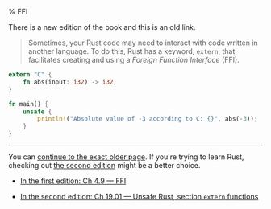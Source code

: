 % FFI

There is a new edition of the book and this is an old link.

> Sometimes, your Rust code may need to interact with code written in another language.
> To do this, Rust has a keyword, `extern`, that facilitates creating and using a _Foreign Function Interface_ (FFI).

```rust
extern "C" {
    fn abs(input: i32) -> i32;
}

fn main() {
    unsafe {
        println!("Absolute value of -3 according to C: {}", abs(-3));
    }
}
```

---

You can [continue to the exact older page][1].
If you're trying to learn Rust, checking out [the second edition][2] might be a better choice.

* [In the first edition: Ch 4.9 — FFI][1]

* [In the second edition: Ch 19.01 — Unsafe Rust, section `extern` functions][2]


[1]: first-edition/ffi.html
[2]: second-edition/ch19-01-unsafe-rust.html#extern--functions-for-calling-external-code-are-unsafe
